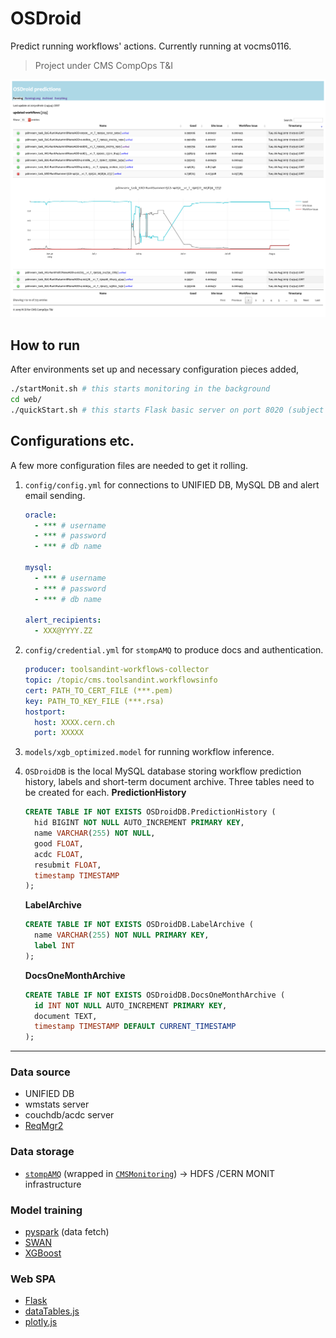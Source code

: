 # OSDroid

Predict running workflows' actions. Currently running at vocms0116.

> Project under CMS CompOps T&I

![](./test/ScreenshotOSDroid.png)

## How to run

After environments set up and necessary configuration pieces added,

```bash
./startMonit.sh # this starts monitoring in the background
cd web/
./quickStart.sh # this starts Flask basic server on port 8020 (subject to change)
```

## Configurations etc.

A few more configuration files are needed to get it rolling.

1. `config/config.yml` for connections to UNIFIED DB, MySQL DB and alert email sending.

   ```yml
   oracle:
     - *** # username
     - *** # password
     - *** # db name

   mysql:
     - *** # username
     - *** # password
     - *** # db name

   alert_recipients:
     - XXX@YYYY.ZZ
   ```

2. `config/credential.yml` for `stompAMQ` to produce docs and authentication.

   ```yml
   producer: toolsandint-workflows-collector
   topic: /topic/cms.toolsandint.workflowsinfo
   cert: PATH_TO_CERT_FILE (***.pem)
   key: PATH_TO_KEY_FILE (***.rsa)
   hostport:
     host: XXXX.cern.ch
     port: XXXXX
   ```

3. `models/xgb_optimized.model` for running workflow inference.

4. `OSDroidDB` is the local MySQL database storing workflow prediction history, labels and short-term document archive.
   Three tables need to be created for each.
   **PredictionHistory**
   ```sql
   CREATE TABLE IF NOT EXISTS OSDroidDB.PredictionHistory (
     hid BIGINT NOT NULL AUTO_INCREMENT PRIMARY KEY,
     name VARCHAR(255) NOT NULL,
     good FLOAT,
     acdc FLOAT,
     resubmit FLOAT,
     timestamp TIMESTAMP
   );
   ```

   **LabelArchive**
   ```sql
   CREATE TABLE IF NOT EXISTS OSDroidDB.LabelArchive (
     name VARCHAR(255) NOT NULL PRIMARY KEY,
     label INT
   );
   ```

   **DocsOneMonthArchive**
   ```sql
   CREATE TABLE IF NOT EXISTS OSDroidDB.DocsOneMonthArchive (
     id INT NOT NULL AUTO_INCREMENT PRIMARY KEY,
     document TEXT,
     timestamp TIMESTAMP DEFAULT CURRENT_TIMESTAMP
   );
   ```

---

### Data source

- UNIFIED DB
- wmstats server
- couchdb/acdc server
- [ReqMgr2](https://github.com/dmwm/WMCore/wiki/reqmgr2-apis)

### Data storage

- [`stompAMQ`](https://github.com/jasonrbriggs/stomp.py) (wrapped in [`CMSMonitoring`](https://github.com/dmwm/CMSMonitoring)) -> HDFS /CERN MONIT infrastructure

### Model training

- [pyspark](https://github.com/apache/spark/tree/master/python) (data fetch)
- [SWAN](https://swan.cern.ch/)
- [XGBoost](https://github.com/dmlc/xgboost)

### Web SPA

- [Flask](https://github.com/pallets/flask)
- [dataTables.js](https://github.com/DataTables/DataTables)
- [plotly.js](https://github.com/plotly/plotly.js/)
